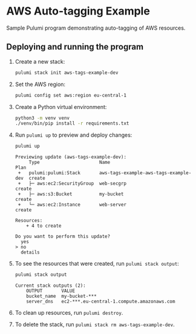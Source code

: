 # AWS Auto-tagging Example

Sample Pulumi program demonstrating auto-tagging of AWS resources.

## Deploying and running the program

1. Create a new stack:

   ```bash
   pulumi stack init aws-tags-example-dev
   ```

1. Set the AWS region:

   ```bash
   pulumi config set aws:region eu-central-1
   ```

1. Create a Python virtual environment:

   ```bash
   python3 -m venv venv
   ./venv/bin/pip install -r requirements.txt
   ```

1. Run `pulumi up` to preview and deploy changes:

   ```bash
   pulumi up
   ```

   ```
   Previewing update (aws-tags-example-dev):
        Type                      Name                                   Plan
    +   pulumi:pulumi:Stack       aws-tags-example-aws-tags-example-dev  create
    +   ├─ aws:ec2:SecurityGroup  web-secgrp                             create
    +   ├─ aws:s3:Bucket          my-bucket                              create
    +   └─ aws:ec2:Instance       web-server                             create

   Resources:
       + 4 to create

   Do you want to perform this update?
     yes
   > no
     details
   ```

1. To see the resources that were created, run `pulumi stack output`:

   ```bash
   pulumi stack output
   ```

   ```
   Current stack outputs (2):
       OUTPUT       VALUE
       bucket_name  my-bucket-***
       server_dns   ec2-***.eu-central-1.compute.amazonaws.com
   ```

1. To clean up resources, run `pulumi destroy`.

1. To delete the stack, run `pulumi stack rm aws-tags-example-dev`.
